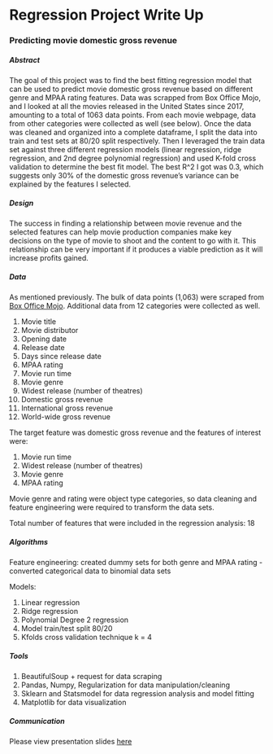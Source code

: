 # Regression Project Write Up
### Predicting movie domestic gross revenue

##### Abstract

The goal of this project was to find the best fitting regression model that can be used to predict movie domestic gross revenue based on different genre and MPAA rating features. Data was scrapped from Box Office Mojo, and I looked at all the movies released in the United States since 2017, amounting to a total of 1063 data points. From each movie webpage, data from other categories were collected as well (see below). Once the data was cleaned and organized into a complete dataframe, I split the data into train and test sets at 80/20 split respectively. Then I leveraged the train data set against three different regression models (linear regression, ridge regression, and 2nd degree polynomial regression) and used K-fold cross validation to determine the best fit model. The best R^2 I got was 0.3, which suggests only 30% of the domestic gross revenue’s variance can be explained by the features I selected. 


##### Design

The success in finding a relationship between movie revenue and the selected features can help movie production companies make key decisions on the type of movie to shoot and the content to go with it. This relationship can be very important if it produces a viable prediction as it will increase profits gained. 

##### Data

As mentioned previously. The bulk of data points (1,063) were scraped from [Box Office Mojo](https://www.boxofficemojo.com/year/2022/?grossesOption=totalGrosses). Additional data from 12 categories were collected as well. 

1. Movie title
2. Movie distributor
3. Opening date
4. Release date
5. Days since release date
6. MPAA rating 
7. Movie run time
8. Movie genre
9. Widest release (number of theatres)
10. Domestic gross revenue
11. International gross revenue
12. World-wide gross revenue

The target feature was domestic gross revenue and the features of interest were: 

1. Movie run time
2. Widest release (number of theatres)
3. Movie genre
4. MPAA rating 

Movie genre and rating were object type categories, so data cleaning and feature engineering were required to transform the data sets. 

Total number of features that were included in the regression analysis: 18

##### Algorithms

Feature engineering: created dummy sets for both genre and MPAA rating - converted categorical data to binomial data sets

Models:
1. Linear regression
2. Ridge regression
3. Polynomial Degree 2 regression
4. Model train/test split 80/20
5. Kfolds cross validation technique k = 4 

##### Tools

1. BeautifulSoup + request for data scraping
2. Pandas, Numpy, Regularization for data manipulation/cleaning
3. Sklearn and Statsmodel for data regression analysis and model fitting
4. Matplotlib for data visualization 

##### Communication

Please view presentation slides [here](https://github.com/tesung/Regression-Project/blob/main/Regression%20Proj%20Presentation.pdf)